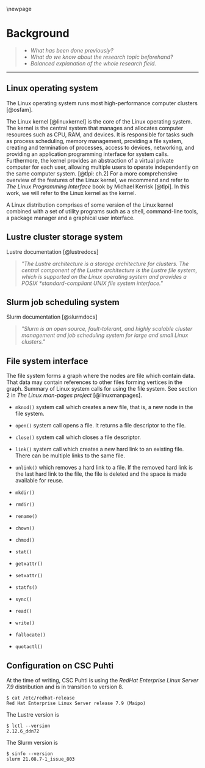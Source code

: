 \newpage

# Background
> - *What has been done previously?*
> - *What do we know about the research topic beforehand?*
> - *Balanced explanation of the whole research field.*

---

## Linux operating system
The Linux operating system runs most high-performance computer clusters [@osfam].

The Linux kernel [@linuxkernel] is the core of the Linux operating system.
The kernel is the central system that manages and allocates computer resources such as CPU, RAM, and devices.
It is responsible for tasks such as process scheduling, memory management, providing a file system, creating and termination of processes, access to devices, networking, and providing an application programming interface for system calls.
Furthermore, the kernel provides an abstraction of a virtual private computer for each user, allowing multiple users to operate independently on the same computer system.
[@tlpi: ch.2]
For a more comprehensive overview of the features of the Linux kernel, we recommend and refer to *The Linux Programming Interface* book by Michael Kerrisk [@tlpi].
In this work, we will refer to the Linux kernel as the kernel.

A Linux distribution comprises of some version of the Linux kernel combined with a set of utility programs such as a shell, command-line tools, a package manager and a graphical user interface.


## Lustre cluster storage system
Lustre documentation [@lustredocs]

> *"The Lustre architecture is a storage architecture for clusters. The central component of the Lustre architecture is the Lustre file system, which is supported on the Linux operating system and provides a POSIX \*standard-compliant UNIX file system interface."*


## Slurm job scheduling system
Slurm documentation [@slurmdocs]

> *"Slurm is an open source, fault-tolerant, and highly scalable cluster management and job scheduling system for large and small Linux clusters."*


## File system interface
The file system forms a graph where the nodes are file which contain data.
That data may contain references to other files forming vertices in the graph.
Summary of Linux system calls for using the file system.
See section 2 in *The Linux man-pages project* [@linuxmanpages].

- `mknod()` system call which creates a new file, that is, a new node in the file system.

- `open()` system call opens a file.
It returns a file descriptor to the file.

- `close()` system call which closes a file descriptor.

- `link()` system call which creates a new hard link to an existing file. There can be multiple links to the same file.

- `unlink()` which removes a hard link to a file.
If the removed hard link is the last hard link to the file, the file is deleted and the space is made available for reuse.

- `mkdir()`

- `rmdir()`

- `rename()`

- `chown()`

- `chmod()`

- `stat()`

- `getxattr()`

- `setxattr()`

- `statfs()`

- `sync()`

- `read()`

- `write()`

- `fallocate()`

- `quotactl()`


## Configuration on CSC Puhti
At the time of writing, CSC Puhti is using the *RedHat Enterprise Linux Server 7.9* distribution and is in transition to version 8.

```
$ cat /etc/redhat-release
Red Hat Enterprise Linux Server release 7.9 (Maipo)
```

The Lustre version is 

```
$ lctl --version
2.12.6_ddn72
```

The Slurm version is

```
$ sinfo --version
slurm 21.08.7-1_issue_803
```

